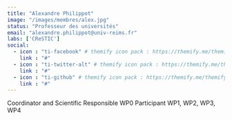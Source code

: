 ```yaml
---
title: "Alexandre Philippot"
image: "/images/membres/alex.jpg"
status: "Professeur des universités"
email: "alexandre.philippot@univ-reims.fr"
labs: ['CReSTIC']
social:
  - icon : "ti-facebook" # themify icon pack : https://themify.me/themify-icons
    link : "#"
  - icon : "ti-twitter-alt" # themify icon pack : https://themify.me/themify-icons
    link : "#"
  - icon : "ti-github" # themify icon pack : https://themify.me/themify-icons
    link : "#"
---
```


Coordinator and Scientific Responsible WP0
Participant WP1, WP2, WP3, WP4
